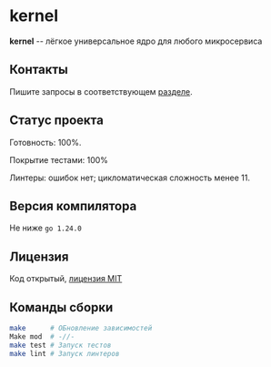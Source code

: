 # kernel

**kernel** -- лёгкое универсальное ядро для любого микросервиса

## Контакты

Пишите запросы в соответствующем [разделе](https://github.com/svi/kern/issue?status=).

## Статус проекта

Готовность: 100%.

Покрытие тестами: 100%

Линтеры: ошибок нет; цикломатическая сложность менее 11.

## Версия компилятора

Не ниже `go 1.24.0`

## Лицензия

Код открытый, [лицензия MIT](./LICENSE.txt)

## Команды сборки

```bash
make      # ОБновление зависимостей
Make mod  # -//-
make test # Запуск тестов
make lint # Запуск линтеров
```
